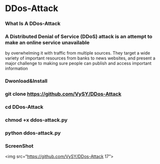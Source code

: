 # DDos-Attack 
### What Is A DDos-Attack

### A Distributed Denial of Service (DDoS) attack is an attempt to make an online service unavailable 
by overwhelming it with traffic from multiple sources. They target a wide variety of important resources
from banks to news websites, and present a major challenge to making sure people can publish and access important information

### Dwonload&Install

### git clone https://github.com/VySY/DDos-Attack

### cd DDos-Attack

### chmod +x ddos-attack.py

### python ddos-attack.py

### ScreenShot 

<img src=“https://github.com/VySY/DDos-Attack 17”>
